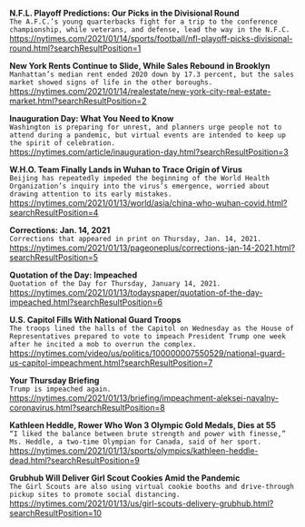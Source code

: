 **N.F.L. Playoff Predictions: Our Picks in the Divisional Round**\
`The A.F.C.’s young quarterbacks fight for a trip to the conference championship, while veterans, and defense, lead the way in the N.F.C.`\
https://nytimes.com/2021/01/14/sports/football/nfl-playoff-picks-divisional-round.html?searchResultPosition=1

**New York Rents Continue to Slide, While Sales Rebound in Brooklyn**\
`Manhattan’s median rent ended 2020 down by 17.3 percent, but the sales market showed signs of life in the other boroughs.`\
https://nytimes.com/2021/01/14/realestate/new-york-city-real-estate-market.html?searchResultPosition=2

**Inauguration Day: What You Need to Know**\
`Washington is preparing for unrest, and planners urge people not to attend during a pandemic, but virtual events are intended to keep up the spirit of celebration.`\
https://nytimes.com/article/inauguration-day.html?searchResultPosition=3

**W.H.O. Team Finally Lands in Wuhan to Trace Origin of Virus**\
`Beijing has repeatedly impeded the beginning of the World Health Organization’s inquiry into the virus’s emergence, worried about drawing attention to its early mistakes.`\
https://nytimes.com/2021/01/13/world/asia/china-who-wuhan-covid.html?searchResultPosition=4

**Corrections: Jan. 14, 2021**\
`Corrections that appeared in print on Thursday, Jan. 14, 2021.`\
https://nytimes.com/2021/01/13/pageoneplus/corrections-jan-14-2021.html?searchResultPosition=5

**Quotation of the Day: Impeached**\
`Quotation of the Day for Thursday, January 14, 2021.`\
https://nytimes.com/2021/01/13/todayspaper/quotation-of-the-day-impeached.html?searchResultPosition=6

**U.S. Capitol Fills With National Guard Troops**\
`The troops lined the halls of the Capitol on Wednesday as the House of Representatives prepared to vote to impeach President Trump one week after he incited a mob to overrun the complex.`\
https://nytimes.com/video/us/politics/100000007550529/national-guard-us-capitol-impeachment.html?searchResultPosition=7

**Your Thursday Briefing**\
`Trump is impeached again.`\
https://nytimes.com/2021/01/13/briefing/impeachment-aleksei-navalny-coronavirus.html?searchResultPosition=8

**Kathleen Heddle, Rower Who Won 3 Olympic Gold Medals, Dies at 55**\
`“I liked the balance between brute strength and power with finesse,” Ms. Heddle, a two-time Olympian for Canada, said of her sport.`\
https://nytimes.com/2021/01/13/sports/olympics/kathleen-heddle-dead.html?searchResultPosition=9

**Grubhub Will Deliver Girl Scout Cookies Amid the Pandemic**\
`The Girl Scouts are also using virtual cookie booths and drive-through pickup sites to promote social distancing.`\
https://nytimes.com/2021/01/13/us/girl-scouts-delivery-grubhub.html?searchResultPosition=10

